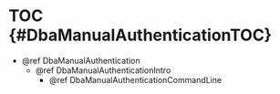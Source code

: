 TOC {#DbaManualAuthenticationTOC}
=================================

- @ref DbaManualAuthentication
  - @ref DbaManualAuthenticationIntro
    - @ref DbaManualAuthenticationCommandLine
